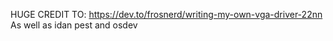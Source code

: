 HUGE CREDIT TO: https://dev.to/frosnerd/writing-my-own-vga-driver-22nn
As well as idan pest and osdev
